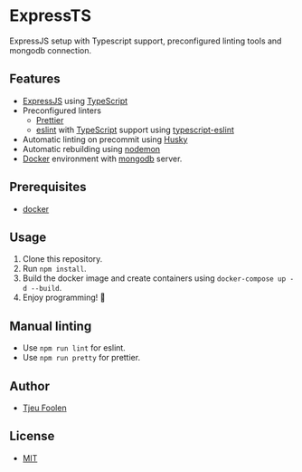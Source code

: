 # ExpressTS
ExpressJS setup with Typescript support, preconfigured linting tools and mongodb connection.

## Features
- [ExpressJS](https://expressjs.com/) using [TypeScript](https://www.typescriptlang.org/)
- Preconfigured linters
  - [Prettier](https://github.com/prettier/prettier)
  - [eslint](https://github.com/eslint/eslint) with [TypeScript](https://www.typescriptlang.org/) support using [typescript-eslint](https://github.com/typescript-eslint/typescript-eslint)
- Automatic linting on precommit using [Husky](https://github.com/typicode/husky)
- Automatic rebuilding using [nodemon](https://github.com/remy/nodemon)
- [Docker](https://www.docker.com/) environment with [mongodb](https://hub.docker.com/r/bitnami/mongodb) server.

## Prerequisites
- [docker](https://www.docker.com/)

## Usage
1. Clone this repository.
2. Run `npm install`.
3. Build the docker image and create containers using `docker-compose up -d --build`.
4. Enjoy programming! :tada:

## Manual linting
- Use `npm run lint` for eslint.
- Use `npm run pretty` for prettier.

## Author
- [Tjeu Foolen](https://github.com/tjeufoolen)

## License
- [MIT](LICENSE)

